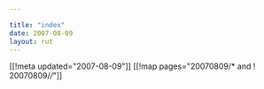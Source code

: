 ```yaml
---

title: "index"
date: 2007-08-09
layout: rut
---
```


[[!meta updated="2007-08-09"]]
[[!map pages="20070809/* and ! 20070809/*/*"]]
